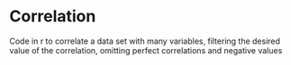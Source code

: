 # Correlation 
Code in r to correlate a data set with many variables, filtering the desired value of the correlation,
omitting perfect correlations and negative values
